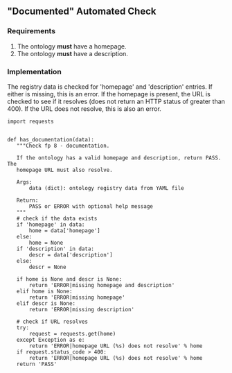 ## "Documented" Automated Check

### Requirements
1. The ontology **must** have a homepage.
2. The ontology **must** have a description.

### Implementation
The registry data is checked for 'homepage' and 'description' entries. If either is missing, this is an error. If the homepage is present, the URL is checked to see if it resolves (does not return an HTTP status of greater than 400). If the URL does not resolve, this is also an error.

```
import requests


def has_documentation(data):
   """Check fp 8 - documentation.

   If the ontology has a valid homepage and description, return PASS. The
   homepage URL must also resolve.

   Args:
       data (dict): ontology registry data from YAML file

   Return:
       PASS or ERROR with optional help message
   """
   # check if the data exists
   if 'homepage' in data:
       home = data['homepage']
   else:
       home = None
   if 'description' in data:
       descr = data['description']
   else:
       descr = None

   if home is None and descr is None:
       return 'ERROR|missing homepage and description'
   elif home is None:
       return 'ERROR|missing homepage'
   elif descr is None:
       return 'ERROR|missing description'

   # check if URL resolves
   try:
       request = requests.get(home)
   except Exception as e:
       return 'ERROR|homepage URL (%s) does not resolve' % home
   if request.status_code > 400:
       return 'ERROR|homepage URL (%s) does not resolve' % home
   return 'PASS'
```

